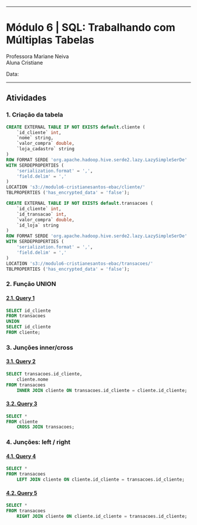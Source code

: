 
---

# **Módulo 6** | SQL: Trabalhando com Múltiplas Tabelas

Professora Mariane Neiva <br>
Aluna Cristiane <br>

Data: 

---

## Atividades

### **1. Criação da tabela**

```sql
CREATE EXTERNAL TABLE IF NOT EXISTS default.cliente (
	`id_cliente` int,
	`nome` string,
	`valor_compra` double,
	`loja_cadastro` string
)
ROW FORMAT SERDE 'org.apache.hadoop.hive.serde2.lazy.LazySimpleSerDe'
WITH SERDEPROPERTIES (
	'serialization.format' = ',',
	'field.delim' = ','
)
LOCATION 's3://modulo6-cristianesantos-ebac/cliente/'
TBLPROPERTIES ('has_encrypted_data' = 'false');
```

```sql
CREATE EXTERNAL TABLE IF NOT EXISTS default.transacoes (
	`id_cliente` int,
	`id_transacao` int,
	`valor_compra` double,
	`id_loja` string
)
ROW FORMAT SERDE 'org.apache.hadoop.hive.serde2.lazy.LazySimpleSerDe'
WITH SERDEPROPERTIES (
	'serialization.format' = ',',
	'field.delim' = ','
)
LOCATION 's3://modulo6-cristianesantos-ebac/transacoes/'
TBLPROPERTIES ('has_encrypted_data' = 'false');
```

### **2. Função UNION**

#### [**2.1. Query 1**](https://raw.githubusercontent.com/crikactba/SQL/main/Módulo%206%20-%20Múltiplas%20Tabelas/query_1.csv)
```sql
SELECT id_cliente
FROM transacoes
UNION
SELECT id_cliente
FROM cliente;
```

### **3. Junções inner/cross**

#### [**3.1. Query 2**](https://raw.githubusercontent.com/crikactba/SQL/main/Módulo%206%20-%20Múltiplas%20Tabelas/query_2.csv)
```sql
SELECT transacoes.id_cliente,
	cliente.nome
FROM transacoes
	INNER JOIN cliente ON transacoes.id_cliente = cliente.id_cliente;
```

#### [**3.2. Query 3**](https://raw.githubusercontent.com/crikactba/SQL/main/Módulo%206%20-%20Múltiplas%20Tabelas/query_3.csv)
```sql
SELECT *
FROM cliente
	CROSS JOIN transacoes;
```

### **4. Junções: left / right**

#### [**4.1. Query 4**](https://raw.githubusercontent.com/crikactba/SQL/main/Módulo%206%20-%20Múltiplas%20Tabelas/query_4.csv)
```sql
SELECT *
FROM transacoes
	LEFT JOIN cliente ON cliente.id_cliente = transacoes.id_cliente;
```

#### [**4.2. Query 5**](https://raw.githubusercontent.com/crikactba/SQL/main/Módulo%206%20-%20Múltiplas%20Tabelas/query_5.csv)
```sql
SELECT *
FROM transacoes
	RIGHT JOIN cliente ON cliente.id_cliente = transacoes.id_cliente;
```
